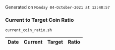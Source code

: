 Generated on `Monday 04-October-2021 at 12:40:57`

### Current to Target Coin Ratio
`current_coin_ratio.sh`

Date|Current|Target|Ratio
---|---|---|---
